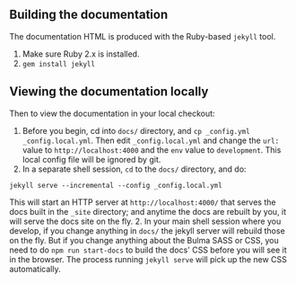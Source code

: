 ## Building the documentation

The documentation HTML is produced with the Ruby-based `jekyll` tool.

1. Make sure Ruby 2.x is installed.
2. `gem install jekyll`

## Viewing the documentation locally

Then to view the documentation in your local checkout:

1. Before you begin, cd into `docs/` directory, and `cp _config.yml _config.local.yml`. Then edit `_config.local.yml` and change the `url:` value to `http://localhost:4000` and the `env` value to `development`. This local config file will be ignored by git.
1. In a separate shell session, `cd` to the `docs/` directory, and do:
```
jekyll serve --incremental --config _config.local.yml
```
This will start an HTTP server at `http://localhost:4000/` that serves the docs built in the `_site` directory; and anytime the docs are rebuilt by you, it will serve the docs site on the fly.
2. In your main shell session where you develop, if you change anything in `docs/` the jekyll server will rebuild those on the fly. But if you change anything about the Bulma SASS or CSS, you need to do `npm run start-docs` to build the docs' CSS before you will see it in the browser. The process running `jekyll serve` will pick up the new CSS automatically.

